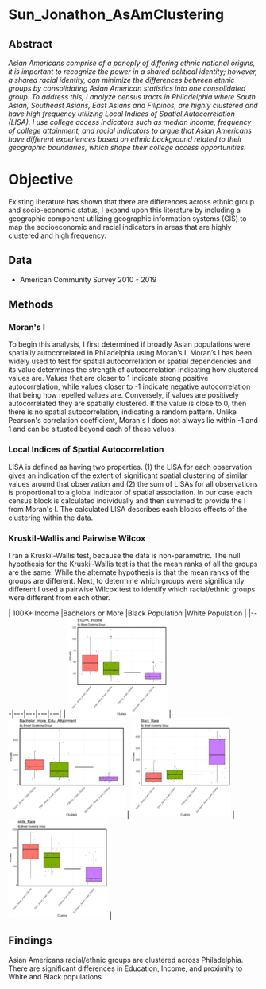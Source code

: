 # Sun_Jonathon_AsAmClustering

## Abstract
*Asian Americans comprise of a panoply of differing ethnic national origins, it is important to recognize the power in a shared political identity; however, a shared racial identity, can minimize the differences between ethnic groups by consolidating Asian American statistics into one consolidated group. To address this, I analyze census tracts in Philadelphia where South Asian, Southeast Asians, East Asians and Filipinos, are highly clustered and have high frequency utilizing Local Indices of Spatial Autocorrelation (LISA). I use college access indicators such as median income, frequency of college attainment, and racial indicators to argue that Asian Americans have different experiences based on ethnic background related to their geographic boundaries, which shape their college access opportunities.*

# Objective
Existing literature has shown that there are differences across ethnic group and socio-economic status, I expand upon this literature by including a geographic component utilizing geographic information systems (GIS) to map the socioeconomic and racial indicators in areas that are highly clustered and high frequency.

## Data 
* American Community Survey 2010 - 2019

## Methods

### Moran's I
To begin this analysis, I first determined if broadly Asian populations were spatially autocorrelated in Philadelphia using Moran’s I. Moran’s I has been widely used to test for spatial autocorrelation or spatial dependencies and its value determines the strength of autocorrelation indicating how clustered values are. Values that are closer to 1 indicate strong positive autocorrelation, while values closer to -1 indicate negative autocorrelation that being how repelled values are. Conversely, if values are positively autocorrelated they are spatially clustered. If the value is close to 0, then there is no spatial autocorrelation, indicating a random pattern. Unlike Pearson's correlation coefficient, Moran's I does not always lie within -1 and 1 and can be situated beyond each of these values.

### Local Indices of Spatial Autocorrelation
LISA is defined as having two properties. (1) the LISA for each observation gives an indication of the extent of significant spatial clustering of similar values around that observation and (2) the sum of LISAs for all observations is proportional to a global indicator of spatial association. In our case each census block is calculated individually and then summed to provide the I from Moran's I. The calculated LISA describes each blocks effects of the clustering within the data.

### Kruskil-Wallis and Pairwise Wilcox
I ran a Kruskil-Wallis test, because the data is non-parametric. The null hypothesis for the Kruskil-Wallis test is that the mean ranks of all the groups are the same. While the alternate hypothesis is that the mean ranks of the groups are different. Next, to determine which groups were significantly different I used a pairwise Wilcox test to identify which racial/ethnic groups were different from each other.

| 100K+ Income  |Bachelors or More  |Black Population   |White Population   |
|---|---|---|---|---|
| <img src = "https://github.com/CPLN-680-Spring-2022/Sun_Jonathon_AsAmClustering/blob/main/Analysis/Figs/Kruskal_Box/%24100%2BK_IncomePanEthnic.jpg?raw=true" width = "200" height = "200">   | <img src = "https://github.com/CPLN-680-Spring-2022/Sun_Jonathon_AsAmClustering/blob/main/Analysis/Figs/Kruskal_Box/Bachelor_more_Edu_AttainmentPanEthnic.jpg?raw=true" wight = "200" height = "200">   | <img src = "https://github.com/CPLN-680-Spring-2022/Sun_Jonathon_AsAmClustering/blob/main/Analysis/Figs/Kruskal_Box/Black_RacePanEthnic.jpg?raw=true" width = "200" height = "200">  | <img src = "https://github.com/CPLN-680-Spring-2022/Sun_Jonathon_AsAmClustering/blob/main/Analysis/Figs/Kruskal_Box/white_RacePanEthnic.jpg?raw=true" width = "200" height = "200">  |


## Findings
Asian Americans racial/ethnic groups are clustered across Philadelphia. There are significant differences in Education, Income, and proximity to White and Black populations

